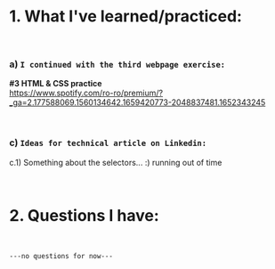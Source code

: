 # 1. What I've learned/practiced:

<br>

### a) `I continued with the third webpage exercise:`<br>
**#3 HTML & CSS practice**<br>
https://www.spotify.com/ro-ro/premium/?_ga=2.177588069.1560134642.1659420773-2048837481.1652343245

<br>

### c) `Ideas for technical article on Linkedin:`

c.1) Something about the selectors... :) running out of time


<br>

# 2. Questions I have:

<br>

`---no questions for now---`
